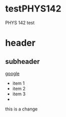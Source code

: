 # testPHYS142
PHYS 142 test

# header
## subheader
[google](//www.google.com)

- item 1
- item 2
- item 3
- 

this is a change 